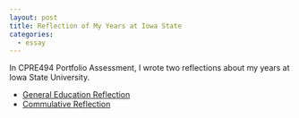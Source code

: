 ```yaml
---
layout: post
title: Reflection of My Years at Iowa State
categories:
  - essay
---
```


In CPRE494 Portfolio Assessment, I wrote two reflections about my years at Iowa State University.

- <a target="_blank" href="{{ site.url }}{{site.baseurl}}/public/assets/gen-ed-reflection.pdf">General Education Reflection</a>
- <a target="_blank" href="{{ site.url }}{{site.baseurl}}/public/assets/commulative-reflection.pdf">Commulative Reflection</a>
